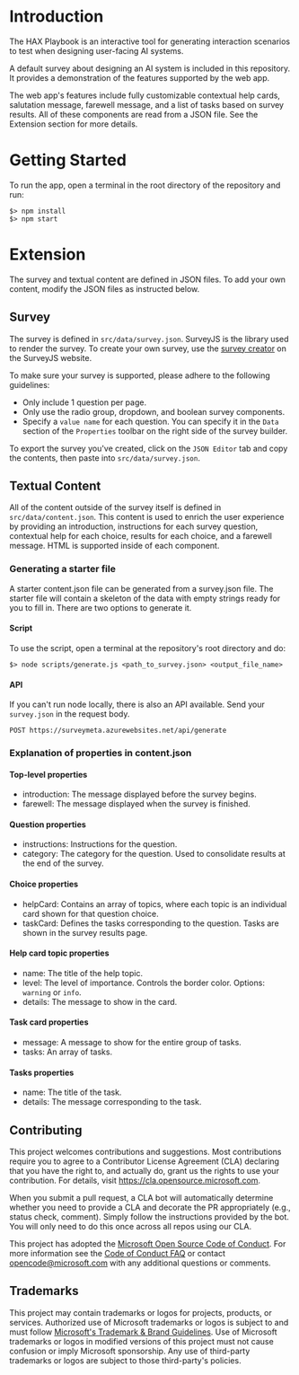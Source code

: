 # Introduction

The HAX Playbook is an interactive tool for generating interaction scenarios to test when designing
user-facing AI systems.

A default survey about designing an AI system is included in this repository. It provides a 
demonstration of the features supported by the web app.

The web app's features include fully customizable contextual help cards, salutation message,
farewell message, and a list of tasks based on survey results. All of these components are read
from a JSON file. See the Extension section for more details.

# Getting Started

To run the app, open a terminal in the root directory of the repository and run:

```
$> npm install
$> npm start
```

# Extension

The survey and textual content are defined in JSON files. To add your own content, modify the JSON files
as instructed below.

## Survey

The survey is defined in `src/data/survey.json`. SurveyJS is the library used to render
the survey. To create your own survey, use the [survey creator](https://surveyjs.io/create-survey) on the SurveyJS website.

To make sure your survey is supported, please adhere to the following guidelines:
- Only include 1 question per page.
- Only use the radio group, dropdown, and boolean survey components.
- Specify a `value name` for each question. You can specify it in the `Data` section of the `Properties` toolbar on the right side of the survey builder.

To export the survey you've created, click on the `JSON Editor` tab and copy the contents, then paste into `src/data/survey.json`. 

## Textual Content

All of the content outside of the survey itself is defined in `src/data/content.json`. This content is used to enrich the user experience
by providing an introduction, instructions for each survey question, contextual help for each choice, results for each choice, and a
farewell message. HTML is supported inside of each component.

### Generating a starter file
A starter content.json file can be generated from a survey.json file. The starter file will contain a skeleton of the data with empty strings
ready for you to fill in. There are two options to generate it.

#### Script
To use the script, open a terminal at the repository's root directory and do:

```
$> node scripts/generate.js <path_to_survey.json> <output_file_name>
```

#### API
If you can't run node locally, there is also an API available. Send your `survey.json` in the request body.

`POST https://surveymeta.azurewebsites.net/api/generate`

### Explanation of properties in content.json

#### Top-level properties
- introduction: The message displayed before the survey begins.
- farewell: The message displayed when the survey is finished.

#### Question properties
- instructions: Instructions for the question.
- category: The category for the question. Used to consolidate results at the end of the survey.

#### Choice properties
- helpCard: Contains an array of topics, where each topic is an individual card shown for that question choice.
- taskCard: Defines the tasks corresponding to the question. Tasks are shown in the survey results page.

#### Help card topic properties
- name: The title of the help topic.
- level: The level of importance. Controls the border color. Options: `warning` or `info`.
- details: The message to show in the card.

#### Task card properties
- message: A message to show for the entire group of tasks.
- tasks: An array of tasks.

#### Tasks properties
- name: The title of the task.
- details: The message corresponding to the task.

## Contributing

This project welcomes contributions and suggestions.  Most contributions require you to agree to a
Contributor License Agreement (CLA) declaring that you have the right to, and actually do, grant us
the rights to use your contribution. For details, visit https://cla.opensource.microsoft.com.

When you submit a pull request, a CLA bot will automatically determine whether you need to provide
a CLA and decorate the PR appropriately (e.g., status check, comment). Simply follow the instructions
provided by the bot. You will only need to do this once across all repos using our CLA.

This project has adopted the [Microsoft Open Source Code of Conduct](https://opensource.microsoft.com/codeofconduct/).
For more information see the [Code of Conduct FAQ](https://opensource.microsoft.com/codeofconduct/faq/) or
contact [opencode@microsoft.com](mailto:opencode@microsoft.com) with any additional questions or comments.

## Trademarks

This project may contain trademarks or logos for projects, products, or services. Authorized use of Microsoft 
trademarks or logos is subject to and must follow 
[Microsoft's Trademark & Brand Guidelines](https://www.microsoft.com/en-us/legal/intellectualproperty/trademarks/usage/general).
Use of Microsoft trademarks or logos in modified versions of this project must not cause confusion or imply Microsoft sponsorship.
Any use of third-party trademarks or logos are subject to those third-party's policies.
